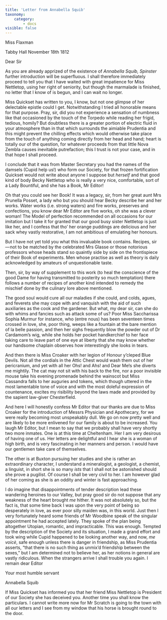 ```yaml
---
title: 'Letter from Annabella Squib'
taxonomy:
    category:
        - docs
visible: false
---
```


<div class="author">Miss Flaxman</div>

Tabby Hall November 18th 1812

Dear Sir  

As you are already apprized of the existence of *Annabella Squib, Spinster* further introduction will be superfluous. I shall therefore immediately proceed to tell you that I have waited with great impatience for Miss Nettletop, using her right of seniority, but though the marmalade is finished, no letter that I know of is begun, and I can wait no longer.

Miss Quickset has written to you, I know, but not one glimpse of her delectable epistle could I get. Notwithstanding I tried all honorable means for that purpose. Pray, sir, did you not experience a sensation of numbness like that occasioned by the touch of the Torpedo while reading her frigid, tedious, homily? But doubtless there is a greater portion of electric fluid in your atmosphere than in that which surrounds the aimiable Prudentia and this might prevent the chilling effects which would otherwise take place from the touch of anything coming directly from her head and hand; heart is totally our of the question, for whatever proceeds from that little Nova Zembla causes inevitable putrefaction; this I trust is not your case, and in that hope I shall proceed.

I conclude that it was from Master Secretary you had the names of the damsels (Cupid help us!) who form our Society, for that frozen fortification Quickset would not write about anyone I suppose but *herself* and that good kind of body Becky Nettletop who is really a very nice, comfortable, sort of a Lady Bountiful, and she has a Book, Mr Editor!

Oh that you could see her Book! It was a legacy, sir, from her great aunt Mrs Prunella Posset, a lady who but you should hear Becky describe her and her works. Water works (i.e. strong waters) and fire works, preserves and confections, you know dear Mr Editor are five works, oh she was a clever woman! The Model of perfection recommended on all occasions for our imitation but I take it for granted that our good busy sister Nettletop is just like her, and I confess that tho’ her orange puddings are delicious and her sack whey vastly restorative, I am not ambitious of emulating her honours.  

But I have not yet told you what this invaluable book contains. Recipes, sir — not to be matched by the celebrated Mrs Glasse or those notorious professors whose heads stand so quaintly side by side on the frontispiece of their Book of experiments. Men whose practise as well as theory is daily acknowledged by amateurs of unquestionable taste.

Then, sir, by way of supplement to this work (to heal the conscience of the good Dame for having transmitted to posterity so much temptation) there follows a number of recipes of another kind intended to remedy the mischief done by the culinary lore above mentioned.  

The good soul would cure all our maladies if she could, and colds, agues, and feverets she may cope with and vanquish with the aid of such auxiliaries as the cook and the gardener.  But what, my dear sir, can she do with whims and fancies such as attack some of us? Poor Miss Saccharissa Sophia Murmur for instance, who (entre nous) has been seventeen times crossed in love, she, poor thing, weeps like a fountain at the bare mention of la belle passion, and then her sighs frequently blow the powder out of Dr Cardamom’s wig, while she holds her pocket handkerchief to her face taking care to leave part of one eye at liberty that she may know whether our handsome chaplain observes how interestingly she looks in tears.  

And then there is Miss Croaker with her legion of Honour y’cleped Blue Devils. Not all the cordials in the Attic Chest would wash them out of her pericranium, and yet with all her Ohs! and Ahs! and Dear Me!s she diverts me mightily. The cat may not sit with his back to the fire, nor a poor invisible mouse take his evening promenade behind the wainscot but Miss Cassandra falls to her auguries and tokens, which though uttered in the most lamentable tone of voice and with the most doleful expression of countenance, excites my risibility beyond the laws made and provided by the sapient law-giver Chesterfield.  

And here I will honestly confess Mr Editor that our thanks are due to Miss Croaker for the introduction of Messrs Physician and Apothecary, for we were really becoming most unspeakably dull. We go on now pretty well and are likely to be more enlivened for our family is about to be increased. You laugh Mr Editor, but I mean to say that we probably shall have very shortly two more inmates. One is at this time at Cheltenham. Her I am very desirous of having one of us. Her letters are delightful and I hear she is a woman of high birth, and is very fascinating in her manners and person. I would have our gentlemen take care of themselves.  

The other is at Buxton pursuing her studies and she is rather an extraordinary character, I understand a mineralogist, a geologist, a chemist, a linguist, in short she is so many *ists* that I shall not be astonished should she prove a pugilist. Of course I shall be very civil to her. I am however glad of her coming as she is an oddity and winter is fast approaching.  

I do imagine that disappointments of tender description lead these wandering heroines to our Valley, but pray good sir do not suppose that any weakness of the heart brought *me* hither. It was not absolutely so, but the fact is, that some time back I was upon the very point of being so desperately in love, as ever poor silly maiden was, in this world. Just then I very fortunately heard some friends of Mr Woodbine speak of the singular appointment he had accepted lately. They spoke of the plan being altogether Utopian, romantic, and impracticable. This was enough. Tempted by the description of the Society and its situation, I made a grand effort and took wing while Cupid happened to be looking another way, and now, *me voicè*, safe enough unless there is danger in friendship, as Miss Prudentia asserts, “that there is no such thing as unmix’d friendship between the sexes,” but I am determined not to believe her, as her notions in general are vastly ridiculous. When the strangers arrive I shall trouble you again. I remain dear Editor

Your most humble servant

Annabella Squib

If Miss Quickset has informed you that her friend Miss Nettletop is President of our Society she has deceived you. Another time you shall know the particulars. I cannot write more now for Mr Scratch is going to the town with all our letters and I see from my window that his horse is brought round to the door.
